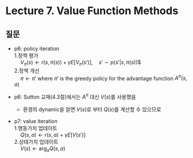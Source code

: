 # Lecture 7. Value Function Methods

## 질문
- p6: policy iteration  
  1.정책 평가  
  $\quad V_\pi(s)\leftarrow r(s,\pi(s))+\gamma E\left[V_\pi(s')\right], \quad s'\sim p(s'|s,\pi(s))$$  
  2.정책 개선  
  $\quad \pi\leftarrow \pi'$ where $\pi'$ is the greedy policy for the advantage function $A^\pi (s,a)$
- p6: Sutton 교재(4.3절)에서는 $A^\pi$ 대신 $V(s)$를 사용했음
  - 환경의 dynamic을 알면 $V(s)$로 부터 $Q(s)$를 계산할 수 있으므로
  
- p7: value iteration  
  1.행동가치 업데이트  
  $\quad Q(s,a)\leftarrow r(s,a)+\gamma E[V(s')]$  
  2.상태가치 업데이트  
  $\quad V(s)\leftarrow \arg_a Q(s,a)$  


